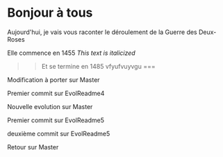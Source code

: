 


Bonjour à tous
===
Aujourd'hui, je vais vous raconter le déroulement de la Guerre des Deux-Roses 

Elle commence en 1455 *This text is italicized*

>>Et se termine en 1485
vfyufvuyvgu
===



Modification à porter sur Master

Premier commit sur EvolReadme4

Nouvelle evolution sur Master

Premier commit sur EvolReadme5

deuxième commit sur EvolReadme5

Retour sur Master